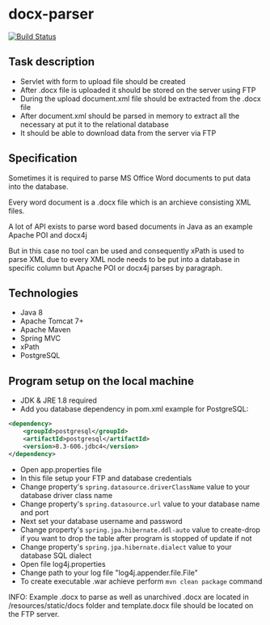 # docx-parser
[![Build Status](https://travis-ci.com/sergeivisotsky/docx-parser.svg?branch=master)](https://travis-ci.com/sergeivisotsky/docx-parser)

## Task description
* Servlet with form to upload file should be created
* After .docx file is uploaded it should be stored on the server using FTP
* During the upload document.xml file should be extracted from the .docx file
* After document.xml should be parsed in memory to extract all the necessary at put it to the relational database
* It should be able to download data from the server via FTP

## Specification
Sometimes it is required to parse MS Office Word documents to put data into the database.

Every word document is a .docx file which is an archieve consisting XML files.

A lot of API exists to parse word based documents in Java as an example Apache POI and docx4j

But in this case no tool can be used and consequently xPath is used to parse XML due to every XML node needs to be put into a database in specific column but Apache POI or docx4j parses by paragraph.

## Technologies
* Java 8
* Apache Tomcat 7+
* Apache Maven
* Spring MVC
* xPath
* PostgreSQL

## Program setup on the local machine
* JDK & JRE 1.8 required
* Add you database dependency in pom.xml example for PostgreSQL:
```xml
<dependency>
    <groupId>postgresql</groupId>
    <artifactId>postgresql</artifactId>
    <version>8.3-606.jdbc4</version>
</dependency>
```
* Open app.properties file
* In this file setup your FTP and database credentials
* Change property's `spring.datasource.driverClassName` value to your database driver class name
* Change property's `spring.datasource.url` value to your database name and port
* Next set your database username and password
* Change property's `spring.jpa.hibernate.ddl-auto` value to create-drop if you want to drop the table after program is stopped of update if not
* Change property's `spring.jpa.hibernate.dialect` value to your database SQL dialect
* Open file log4j.properties
* Change path to your log file "log4j.appender.file.File"
* To create executable .war achieve perform `mvn clean package` command 

INFO: Example .docx to parse as well as unarchived .docx are located in /resources/static/docs folder and template.docx file should be located on the FTP server.